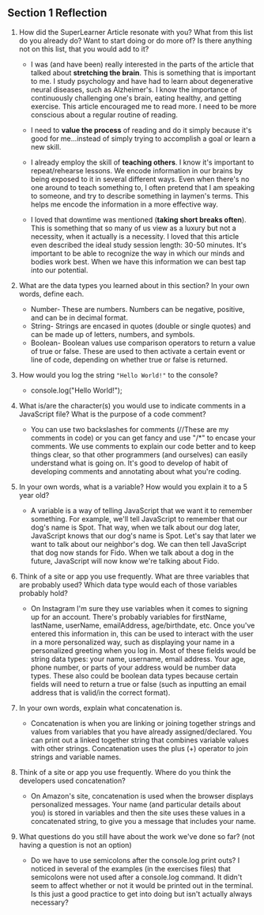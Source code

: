 ## Section 1 Reflection

1. How did the SuperLearner Article resonate with you? What from this list do you already do? Want to start doing or do more of? Is there anything not on this list, that you would add to it?  

   - I was (and have been) really interested in the parts of the article that talked about **stretching the brain**. This is something that is important to me. I study psychology and have had to learn about degenerative neural diseases, such as Alzheimer's. I know the importance of continuously challenging one's brain, eating healthy, and getting exercise. This article encouraged me to read more. I need to be more conscious about a regular routine of reading.  
   - I need to **value the process** of reading and do it simply because it's good for me...instead of simply trying to accomplish a goal or learn a new skill.  
   - I already employ the skill of **teaching others**. I know it's important to repeat/rehearse lessons. We encode information in our brains by being exposed to it in several different ways. Even when there's no one around to teach something to, I often pretend that I am speaking to someone, and try to describe something in laymen's terms. This helps me encode the information in a more effective way.  
   
   - I loved that downtime was mentioned (**taking short breaks often**). This is something that so many of us view as a luxury but not a necessity, when it actually is a necessity. I loved that this article even described the ideal study session length: 30-50 minutes. It's important to be able to recognize the way in which our minds and bodies work best. When we have this information we can best tap into our potential.  
   
2. What are the data types you learned about in this section? In your own words, define each.  

   - Number- These are numbers. Numbers can be negative, positive, and can be in decimal format.  
   - String- Strings are encased in quotes (double or single quotes) and can be made up of letters, numbers, and symbols.  
   - Boolean- Boolean values use comparison operators to return a value of true or false. These are used to then activate a certain event or line of code, depending on whether true or false is returned.  

3. How would you log the string `"Hello World!"` to the console?  

   - console.log("Hello World!");  

4. What is/are the character(s) you would use to indicate comments in a JavaScript file? What is the purpose of a code comment?  

   - You can use two backslashes for comments (//These are my comments in code) or you can get fancy and use "/*" to encase your comments. We use comments to explain our code better and to keep things clear, so that other programmers (and ourselves) can easily understand what is going on. It's good to develop of habit of developing comments and annotating about what you're coding.  
   
5. In your own words, what is a variable? How would you explain it to a 5 year old?  

   - A variable is a way of telling JavaScript that we want it to remember something. For example, we'll tell JavaScript to remember that our dog's name is Spot. That way, when we talk about our dog later, JavaScript knows that our dog's name is Spot. Let's say that later we want to talk about our neighbor's dog. We can then tell JavaScript that dog now stands for Fido. When we talk about a dog in the future, JavaScript will now know we're talking about Fido.  
   
6. Think of a site or app you use frequently. What are three variables that are probably used? Which data type would each of those variables probably hold?  

   - On Instagram I'm sure they use variables when it comes to signing up for an account. There's probably variables for firstName, lastName, userName, emailAddress, age/birthdate, etc. Once you've entered this information in, this can be used to interact with the user in a more personalized way, such as displaying your name in a personalized greeting when you log in. Most of these fields would be string data types: your name, username, email address. Your age, phone number, or parts of your address would be number data types. These also could be boolean data types because certain fields will need to return a true or false (such as inputting an email address that is valid/in the correct format).  

7. In your own words, explain what concatenation is.  

   - Concatenation is when you are linking or joining together strings and values from variables that you have already assigned/declared. You can print out a linked together string that combines variable values with other strings. Concatenation uses the plus (+) operator to join strings and variable names.  

8. Think of a site or app you use frequently. Where do you think the developers used concatenation?  

   - On Amazon's site, concatenation is used when the browser displays personalized messages. Your name (and particular details about you) is stored in variables and then the site uses these values in a concatenated string, to give you a message that includes your name.  

9. What questions do you still have about the work we've done so far? (not having a question is not an option)  

   - Do we have to use semicolons after the console.log print outs? I noticed in several of the examples (in the exercises files) that semicolons were not used after a console.log command. It didn't seem to affect whether or not it would be printed out in the terminal. Is this just a good practice to get into doing but isn't actually always necessary?  
